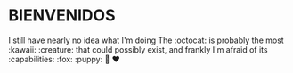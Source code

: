 BIENVENIDOS
============

I still have nearly no idea what I'm doing
The :octocat: is probably the most :kawaii: :creature: that could possibly exist, and frankly I'm afraid of its :capabilities:
:fox: :puppy: :beer: :heart:
